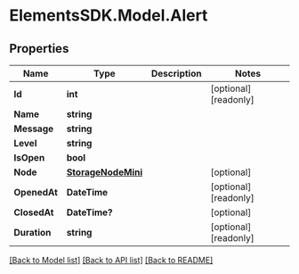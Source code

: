 # ElementsSDK.Model.Alert

## Properties

Name | Type | Description | Notes
------------ | ------------- | ------------- | -------------
**Id** | **int** |  | [optional] [readonly] 
**Name** | **string** |  | 
**Message** | **string** |  | 
**Level** | **string** |  | 
**IsOpen** | **bool** |  | 
**Node** | [**StorageNodeMini**](StorageNodeMini.md) |  | [optional] 
**OpenedAt** | **DateTime** |  | [optional] [readonly] 
**ClosedAt** | **DateTime?** |  | [optional] 
**Duration** | **string** |  | [optional] [readonly] 

[[Back to Model list]](../README.md#documentation-for-models) [[Back to API list]](../README.md#documentation-for-api-endpoints) [[Back to README]](../README.md)

